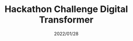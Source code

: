 ---
layout: ../../layouts/ProjectLayout.astro
title: Hackathon Challenge Digital Transformer
date: 2022/01/28
sumary: ~
tags: ~
value: ~
thumbnails: ~
---